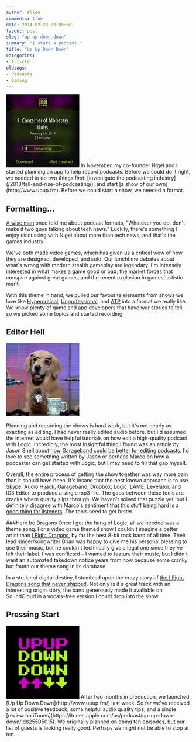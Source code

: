 ```yaml
---
author: allen
comments: true
date: 2014-02-28 09:00:00
layout: post
slug: "up-up-down-down"
summary: "I start a podcast."
title: "Up Up Down Down"
categories:
- Article
oldtags:
- Podcasts
- Gaming
---
```


<img src='/images/2014/castro-upup.jpg' width='200'>
In November, my co-founder Nigel and I started planning an app to help record podcasts. Before we could do it right, we needed to do two things first: [investigate the podcasting industry](/2013/fall-and-rise-of-podcasting/), and start [a show of our own](http://www.upup.fm). Before we could start a show, we needed a format.

##  Formatting...
[A wise man](https://twitter.com/dwiskus) once told me about podcast formats, "Whatever you do, don't make it two guys talking about tech news." Luckily, there's something I enjoy discussing with Nigel about more than tech news, and that's the games industry.

We've both made video games, which has given us a critical view of how they are designed, developed, and sold. Our lunchtime debates about what's wrong with modern stealth gameplay are legendary. I'm intensely interested in what makes a game good or bad, the market forces that conspire against great games, and the recent explosion in games' artistic merit.

With this theme in hand, we pulled our favourite elements from shows we love like [Hypercritical](http://5by5.tv/hypercritical), [Unprofessional](http://www.unprofesh.com/), and [ATP](http://www.atp.fm/) into a format we really like. We know plenty of game and app developers that have war stories to tell, so we picked some topics and started recording.

## Editor Hell

<img src='/images/2014/science-dog.jpg' width='200' alt='I really have no idea.'>

Planning and recording the shows is hard work, but it's not nearly as exacting as editing. I had never really edited audio before, but I'd assumed the internet would have helpful tutorials on how edit a high-quality podcast with Logic. Incredibly, the most insightful thing I found was an article by Jason Snell about [how Garageband could be better for editing podcasts](http://www.macworld.com/article/2032513/seven-ways-apple-could-make-garageband-better-for-podcasters.html). I'd love to see something written by Jason or perhaps Marco on how a podcaster can get started with Logic, but I may need to fill that gap myself.

Overall, the entire process of getting the show together was way more pain than it should have been. It's insane that the best known approach is to use Skype, Audio Hijack, Garageband, Dropbox, Logic, LAME, Levelator, and ID3 Editor to produce a single mp3 file. The gaps between these tools are cracks where quality slips through. We haven't solved that puzzle yet, but I definitely disagree with Marco's sentiment that [this stuff being hard is a good thing for listeners](http://www.marco.org/2013/11/12/slightly-defending-podcasting). The tools need to get better.

###Here be Dragons
Once I got the hang of Logic, all we needed was a theme song. For a video game themed show I couldn't imagine a better artist than [I Fight Dragons](http://www.ifightdragons.com/), by far the best 8-bit rock band of all time. Their lead singer/songwriter Brian was happy to give me his personal blessing to use their music, but he couldn't technically give a legal one since they've left their label. I was conflicted &ndash; I wanted to feature their music, but I didn't want an automated takedown notice years from now because some cranky bot found our theme song in its database.

In a stroke of digital destiny, I stumbled upon the crazy story of [the I Fight Dragons song that never shipped](https://www.youtube.com/watch?v=daBA3btdVKQ). Not only is it a great track with an interesting origin story, the band generously made it available on SoundCloud in a vocals-free version I could drop into the show.

## Pressing Start

<img src='/images/2014/upup.png' width='200'>
After two months in production, we launched [Up Up Down Down](http://www.upup.fm/) last week. So far we've received a lot of positive feedback, some helpful audio quality tips, and a single [review on iTunes](https://itunes.apple.com/us/podcast/up-up-down-down/id825505015). We originally planned on doing ten episodes, but our list of guests is looking really good. Perhaps we might not be able to stop at ten.